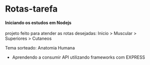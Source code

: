 # Rotas-tarefa

<h4>Iniciando os estudos em Nodejs</h4>
<p>projeto feito para atender as rotas desejadas: Inicio > Muscular > Superiores > Cutaneos</p>
<p>Tema sorteado: Anatomia Humana</p>
<ul>
  <li> Aprendendo a consumir API utilizando frameworks com EXPRESS</li>  
</ul>
